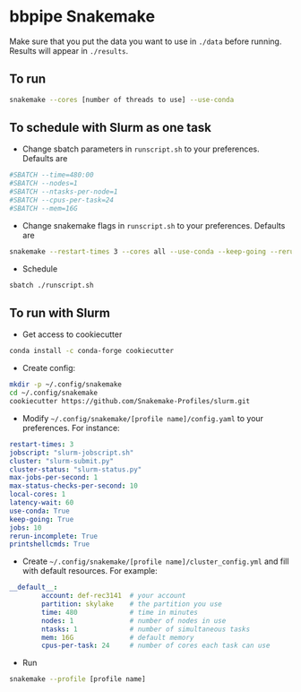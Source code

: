 # bbpipe Snakemake

Make sure that you put the data you want to use in `./data` before running. 
Results will appear in `./results`.

## To run

```sh
snakemake --cores [number of threads to use] --use-conda
```

## To schedule with Slurm as one task

- Change sbatch parameters in `runscript.sh` to your preferences. Defaults are

```sh
#SBATCH --time=480:00
#SBATCH --nodes=1
#SBATCH --ntasks-per-node=1
#SBATCH --cpus-per-task=24
#SBATCH --mem=16G
```

- Change snakemake flags in `runscript.sh` to your preferences. Defaults are

```sh
snakemake --restart-times 3 --cores all --use-conda --keep-going --rerun-incomplete
```

- Schedule

```sh
sbatch ./runscript.sh
```

## To run with Slurm

- Get access to cookiecutter

```sh
conda install -c conda-forge cookiecutter
```

- Create config:

```sh
mkdir -p ~/.config/snakemake
cd ~/.config/snakemake
cookiecutter https://github.com/Snakemake-Profiles/slurm.git
```

- Modify `~/.config/snakemake/[profile name]/config.yaml` to your preferences.
For instance:

```yaml
restart-times: 3
jobscript: "slurm-jobscript.sh"
cluster: "slurm-submit.py"
cluster-status: "slurm-status.py"
max-jobs-per-second: 1
max-status-checks-per-second: 10
local-cores: 1
latency-wait: 60
use-conda: True
keep-going: True
jobs: 10
rerun-incomplete: True
printshellcmds: True
```

- Create `~/.config/snakemake/[profile name]/cluster_config.yml` and fill with
default resources. For example:

```yaml
__default__:
        account: def-rec3141  # your account
        partition: skylake    # the partition you use
        time: 480             # time in minutes
        nodes: 1              # number of nodes in use
        ntasks: 1             # number of simultaneous tasks
        mem: 16G              # default memory
        cpus-per-task: 24     # number of cores each task can use
```

- Run

```sh
snakemake --profile [profile name]
```
